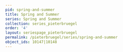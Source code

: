 ```yaml
---
pid: spring-and-summer
title: Spring and Summer
series: Spring and Summer
collection: series_pieterbruegel
order: '4'
layout: seriespage_pieterbruegel
permalink: /pieterbruegel/series/spring-and-summer
object_ids: 10147|10148
---
```

